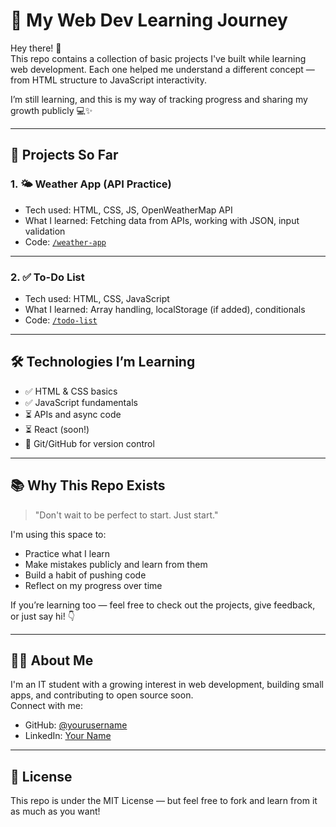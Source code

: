 # 🚀 My Web Dev Learning Journey

Hey there! 👋  
This repo contains a collection of basic projects I've built while learning web development. Each one helped me understand a different concept — from HTML structure to JavaScript interactivity.

I’m still learning, and this is my way of tracking progress and sharing my growth publicly 💻✨

---

## 📂 Projects So Far


### 1. 🌤️ Weather App (API Practice)
- Tech used: HTML, CSS, JS, OpenWeatherMap API
- What I learned: Fetching data from APIs, working with JSON, input validation
- Code: [`/weather-app`](./weather-app)

---

### 2. ✅ To-Do List
- Tech used: HTML, CSS, JavaScript
- What I learned: Array handling, localStorage (if added), conditionals
- Code: [`/todo-list`](./todo-list)

---

## 🛠️ Technologies I’m Learning

- ✅ HTML & CSS basics
- ✅ JavaScript fundamentals
- ⏳ APIs and async code
- ⏳ React (soon!)
- 🧠 Git/GitHub for version control

---

## 📚 Why This Repo Exists

> "Don't wait to be perfect to start. Just start."  

I'm using this space to:
- Practice what I learn
- Make mistakes publicly and learn from them
- Build a habit of pushing code
- Reflect on my progress over time

If you’re learning too — feel free to check out the projects, give feedback, or just say hi! 👇

---

## 🙋‍♀️ About Me

I'm an IT student with a growing interest in web development, building small apps, and contributing to open source soon.  
Connect with me:
- GitHub: [@yourusername](https://github.com/shariyaansari)
- LinkedIn: [Your Name](https://www.linkedin.com/in/shariya-ansari-a4671b222/)

---

## 📝 License

This repo is under the MIT License — but feel free to fork and learn from it as much as you want!
